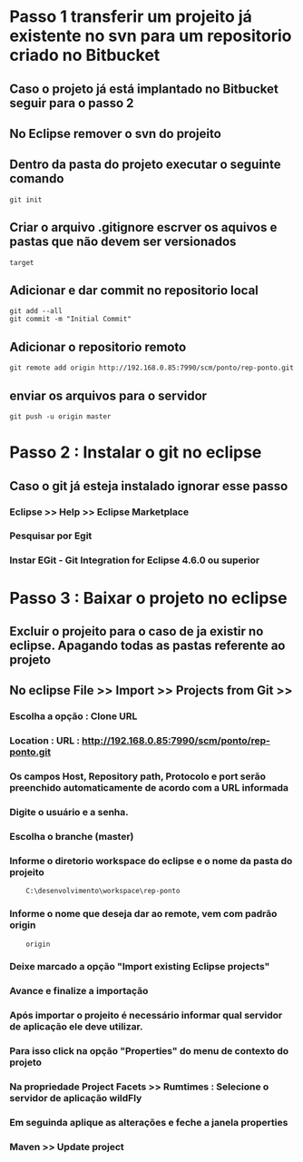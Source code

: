 # Passo 1 transferir um projeito já existente no svn para um repositorio criado no Bitbucket
## Caso o projeto já está implantado no Bitbucket seguir para o passo 2
## No Eclipse remover o svn do projeito 
## Dentro da pasta do projeto executar o seguinte comando 
    git init

## Criar o arquivo .gitignore escrver  os aquivos e pastas que não devem ser versionados
    target

## Adicionar e dar commit no repositorio local
    git add --all
    git commit -m "Initial Commit"

## Adicionar o repositorio remoto 
    git remote add origin http://192.168.0.85:7990/scm/ponto/rep-ponto.git
    

## enviar os arquivos para o servidor
    git push -u origin master


# Passo 2 : Instalar o git no eclipse
## Caso o git já esteja instalado ignorar esse passo
### Eclipse >> Help >> Eclipse Marketplace
### Pesquisar por Egit
### Instar EGit - Git Integration for Eclipse 4.6.0 ou superior

# Passo 3 : Baixar o projeto no eclipse
## Excluir o projeito para o caso de ja existir no eclipse. Apagando todas as pastas referente ao projeto
## No eclipse File >> Import >> Projects from Git >>
###     Escolha a opção : Clone URL
###     Location : URL : http://192.168.0.85:7990/scm/ponto/rep-ponto.git
###     Os campos Host, Repository path, Protocolo  e port serão preenchido automaticamente de acordo com a URL informada
###     Digite o usuário e a senha.
###     Escolha o branche (master)
###     Informe o diretorio workspace do eclipse e o nome da pasta do  projeito
        C:\desenvolvimento\workspace\rep-ponto

###     Informe o nome que deseja dar ao remote, vem com padrão origin
        origin

### Deixe marcado a opção "Import existing Eclipse projects"
### Avance e finalize a importação

### Após importar o projeito é necessário informar qual servidor de aplicação ele deve utilizar.
### Para isso click na opção "Properties" do menu de contexto do projeto
### Na propriedade Project Facets >> Rumtimes : Selecione o servidor de aplicação wildFly
### Em seguinda aplique as alterações e feche a janela properties
### Maven >> Update project


